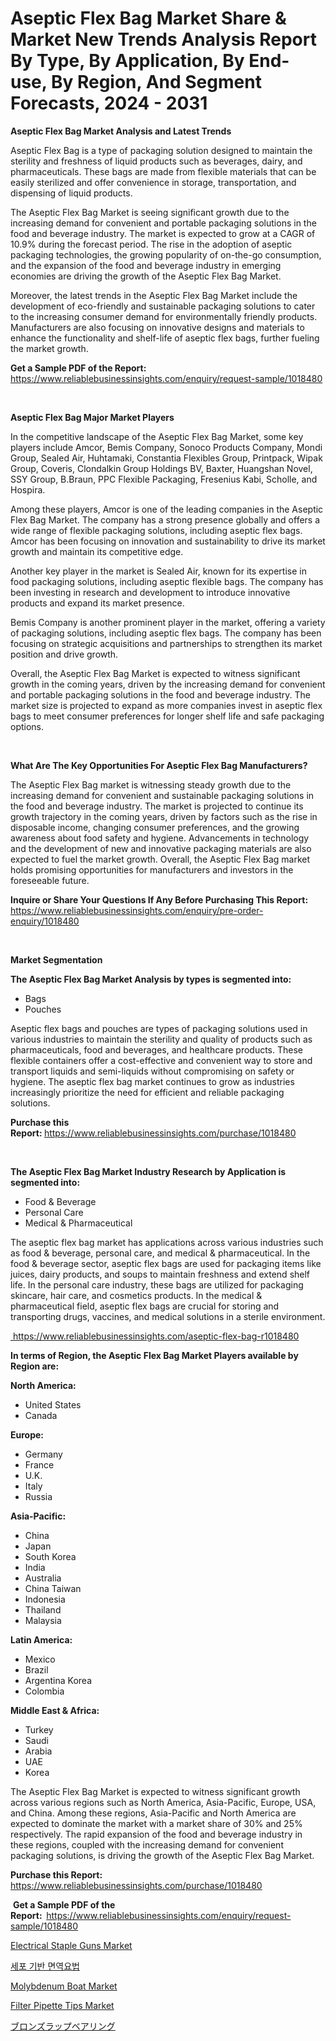 <p><h1>Aseptic Flex Bag Market Share & Market New Trends Analysis Report By Type, By Application, By End-use, By Region, And Segment Forecasts, 2024 - 2031</h1></p><p><strong>Aseptic Flex Bag Market Analysis and Latest Trends</strong></p>
<p><p>Aseptic Flex Bag is a type of packaging solution designed to maintain the sterility and freshness of liquid products such as beverages, dairy, and pharmaceuticals. These bags are made from flexible materials that can be easily sterilized and offer convenience in storage, transportation, and dispensing of liquid products.</p><p>The Aseptic Flex Bag Market is seeing significant growth due to the increasing demand for convenient and portable packaging solutions in the food and beverage industry. The market is expected to grow at a CAGR of 10.9% during the forecast period. The rise in the adoption of aseptic packaging technologies, the growing popularity of on-the-go consumption, and the expansion of the food and beverage industry in emerging economies are driving the growth of the Aseptic Flex Bag Market.</p><p>Moreover, the latest trends in the Aseptic Flex Bag Market include the development of eco-friendly and sustainable packaging solutions to cater to the increasing consumer demand for environmentally friendly products. Manufacturers are also focusing on innovative designs and materials to enhance the functionality and shelf-life of aseptic flex bags, further fueling the market growth.</p></p>
<p><strong>Get a Sample PDF of the Report:&nbsp;</strong> <a href="https://www.reliablebusinessinsights.com/enquiry/request-sample/1018480">https://www.reliablebusinessinsights.com/enquiry/request-sample/1018480</a></p>
<p>&nbsp;</p>
<p><strong>Aseptic Flex Bag Major Market Players</strong></p>
<p><p>In the competitive landscape of the Aseptic Flex Bag Market, some key players include Amcor, Bemis Company, Sonoco Products Company, Mondi Group, Sealed Air, Huhtamaki, Constantia Flexibles Group, Printpack, Wipak Group, Coveris, Clondalkin Group Holdings BV, Baxter, Huangshan Novel, SSY Group, B.Braun, PPC Flexible Packaging, Fresenius Kabi, Scholle, and Hospira.</p><p>Among these players, Amcor is one of the leading companies in the Aseptic Flex Bag Market. The company has a strong presence globally and offers a wide range of flexible packaging solutions, including aseptic flex bags. Amcor has been focusing on innovation and sustainability to drive its market growth and maintain its competitive edge.</p><p>Another key player in the market is Sealed Air, known for its expertise in food packaging solutions, including aseptic flexible bags. The company has been investing in research and development to introduce innovative products and expand its market presence.</p><p>Bemis Company is another prominent player in the market, offering a variety of packaging solutions, including aseptic flex bags. The company has been focusing on strategic acquisitions and partnerships to strengthen its market position and drive growth.</p><p>Overall, the Aseptic Flex Bag Market is expected to witness significant growth in the coming years, driven by the increasing demand for convenient and portable packaging solutions in the food and beverage industry. The market size is projected to expand as more companies invest in aseptic flex bags to meet consumer preferences for longer shelf life and safe packaging options.</p></p>
<p>&nbsp;</p>
<p><strong>What Are The Key Opportunities For Aseptic Flex Bag Manufacturers?</strong></p>
<p><p>The Aseptic Flex Bag market is witnessing steady growth due to the increasing demand for convenient and sustainable packaging solutions in the food and beverage industry. The market is projected to continue its growth trajectory in the coming years, driven by factors such as the rise in disposable income, changing consumer preferences, and the growing awareness about food safety and hygiene. Advancements in technology and the development of new and innovative packaging materials are also expected to fuel the market growth. Overall, the Aseptic Flex Bag market holds promising opportunities for manufacturers and investors in the foreseeable future.</p></p>
<p><strong>Inquire or Share Your Questions If Any Before Purchasing This Report:</strong> <a href="https://www.reliablebusinessinsights.com/enquiry/pre-order-enquiry/1018480">https://www.reliablebusinessinsights.com/enquiry/pre-order-enquiry/1018480</a></p>
<p>&nbsp;</p>
<p><strong>Market Segmentation</strong></p>
<p><strong>The Aseptic Flex Bag Market Analysis by types is segmented into:</strong></p>
<p><ul><li>Bags</li><li>Pouches</li></ul></p>
<p><p>Aseptic flex bags and pouches are types of packaging solutions used in various industries to maintain the sterility and quality of products such as pharmaceuticals, food and beverages, and healthcare products. These flexible containers offer a cost-effective and convenient way to store and transport liquids and semi-liquids without compromising on safety or hygiene. The aseptic flex bag market continues to grow as industries increasingly prioritize the need for efficient and reliable packaging solutions.</p></p>
<p><strong>Purchase this Report:&nbsp;</strong><a href="https://www.reliablebusinessinsights.com/purchase/1018480">https://www.reliablebusinessinsights.com/purchase/1018480</a></p>
<p>&nbsp;</p>
<p><strong>The Aseptic Flex Bag Market Industry Research by Application is segmented into:</strong></p>
<p><ul><li>Food & Beverage</li><li>Personal Care</li><li>Medical & Pharmaceutical</li></ul></p>
<p><p>The aseptic flex bag market has applications across various industries such as food & beverage, personal care, and medical & pharmaceutical. In the food & beverage sector, aseptic flex bags are used for packaging items like juices, dairy products, and soups to maintain freshness and extend shelf life. In the personal care industry, these bags are utilized for packaging skincare, hair care, and cosmetics products. In the medical & pharmaceutical field, aseptic flex bags are crucial for storing and transporting drugs, vaccines, and medical solutions in a sterile environment.</p></p>
<p><a href="https://www.reliablebusinessinsights.com/aseptic-flex-bag-r1018480">&nbsp;https://www.reliablebusinessinsights.com/aseptic-flex-bag-r1018480</a></p>
<p><strong>In terms of Region, the Aseptic Flex Bag Market Players available by Region are:</strong></p>
<p>
    <p> <strong> North America: </strong>
        <ul>
            <li>United States</li>
            <li>Canada</li>
        </ul>
        </p> 
    <p> <strong> Europe: </strong>
        <ul>
            <li>Germany</li>
            <li>France</li>
            <li>U.K.</li>
            <li>Italy</li>
            <li>Russia</li>
        </ul>
        </p> 
    <p> <strong> Asia-Pacific: </strong>
        <ul>
            <li>China</li>
            <li>Japan</li>
            <li>South Korea</li>
            <li>India</li>
            <li>Australia</li>
            <li>China Taiwan</li>
            <li>Indonesia</li>
            <li>Thailand</li>
            <li>Malaysia</li>
        </ul>
        </p> 
    <p> <strong> Latin America: </strong>
        <ul>
            <li>Mexico</li>
            <li>Brazil</li>
            <li>Argentina Korea</li>
            <li>Colombia</li>
        </ul>
        </p> 
    <p> <strong> Middle East & Africa: </strong>
        <ul>
            <li>Turkey</li>
            <li>Saudi</li>
            <li>Arabia</li>
            <li>UAE</li>
            <li>Korea</li>
        </ul>
    </p>
    </p>
<p><p>The Aseptic Flex Bag Market is expected to witness significant growth across various regions such as North America, Asia-Pacific, Europe, USA, and China. Among these regions, Asia-Pacific and North America are expected to dominate the market with a market share of 30% and 25% respectively. The rapid expansion of the food and beverage industry in these regions, coupled with the increasing demand for convenient packaging solutions, is driving the growth of the Aseptic Flex Bag Market.</p></p>
<p><strong>Purchase this Report: </strong><a href="https://www.reliablebusinessinsights.com/purchase/1018480">https://www.reliablebusinessinsights.com/purchase/1018480</a></p>
<p>&nbsp;<strong>Get a Sample PDF of the Report:&nbsp;&nbsp;</strong><a href="https://www.reliablebusinessinsights.com/enquiry/request-sample/1018480">https://www.reliablebusinessinsights.com/enquiry/request-sample/1018480</a></p>
<p><strong></strong></p>
<p><p><a href="https://issuu.com/reportprime-2/docs/electrical-staple-guns-market-size-2030.pptx">Electrical Staple Guns Market</a></p><p><a href="https://github.com/Gregost89076vddcv/Market-Research-Report-List-1/blob/main/403364280560.md">세포 기반 면역요법</a></p><p><a href="https://www.linkedin.com/pulse/molybdenum-boat-market-trends-analysis-forecasted-period-2024-2031-2ofpf">Molybdenum Boat Market</a></p><p><a href="https://github.com/IzaiahBartell/Market-Research-Report-List-1/blob/main/filter-pipette-tips-market.md">Filter Pipette Tips Market</a></p><p><a href="https://github.com/dadanedu33/Market-Research-Report-List-1/blob/main/973515687598.md">ブロンズラップベアリング</a></p></p>